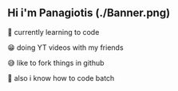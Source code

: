 ## Hi i'm Panagiotis (./Banner.png)

🏫 currently learning to code

😁 doing YT videos with my friends

😅 like to fork things in github

🦇 also i know how to code batch
